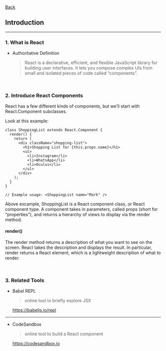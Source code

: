 [Back](README.md)

## Introduction

<hr>

### 1. What is React

- Authoritative Definition
  > React is a declarative, efficient, and flexible JavaScript library for building user interfaces. It lets you compose complex UIs from small and isolated pieces of code called “components”.

&nbsp;

### 2. Introduce React Components

React has a few different kinds of components, but we’ll start with React.Component subclasses.

Look at this example:

```
class ShoppingList extends React.Component {
  render() {
    return (
      <div className="shopping-list">
        <h1>Shopping List for {this.props.name}</h1>
        <ul>
          <li>Instagram</li>
          <li>WhatsApp</li>
          <li>Oculus</li>
        </ul>
      </div>
    );
  }
}

// Example usage: <ShoppingList name="Mark" />
```

Above excample, ShoppingList is a React component class, or React component type. A component takes in parameters, called props (short for “properties”), and returns a hierarchy of views to display via the render method.

#### render()


The render method returns a description of what you want to see on the screen.
React takes the description and displays the result.
In particular, render returns a React element, which is a lightweight description of what to render.


&nbsp;

### 3. Related Tools

- Babel REPL

  >  online tool to briefly explore JSX


  https://babeljs.io/repl

<hr>

- CodeSandbox
  > online tool to build a React component

  https://codesandbox.io
